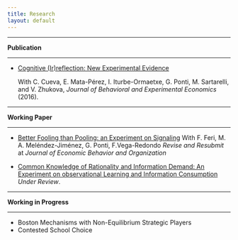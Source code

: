 ```yaml
---
title: Research
layout: default
---
```


------

**Publication**   

------

- [Cognitive (Ir)reflection: New Experimental Evidence](https://www.dropbox.com/s/e9qdlbw2q5wzlo9/CRT_Published_Paper.pdf?dl=0)

  With C. Cueva, E. Mata-Pérez, I. Iturbe-Ormaetxe, G. Ponti, M. Sartarelli, and V. Zhukova, *Journal of Behavioral and Experimental Economics* (2016).  
  
------

**Working Paper**   

------

- [Better Fooling than Pooling: an Experiment on Signaling]()  With F. Feri, M. A. Meléndez-Jiménez, G. Ponti, F.Vega-Redondo *Revise and Resubmit* at  *Journal of Economic Behavior and Organization*

  

- [Common Knowledge of Rationality and Information Demand: An Experiment on observational Learning and Information Consumption]()  *Under Review*. 

  

------

**Working in Progress**   

------

- Boston Mechanisms with Non-Equilibrium Strategic Players
- Contested School Choice